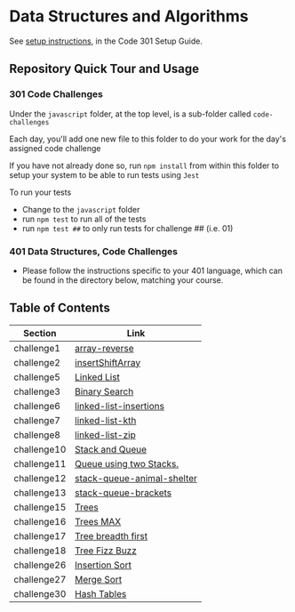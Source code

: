 
# Data Structures and Algorithms

See [setup instructions](https://codefellows.github.io/setup-guide/code-301/2-code-challenges), in the Code 301 Setup Guide.

## Repository Quick Tour and Usage

### 301 Code Challenges

Under the `javascript` folder, at the top level, is a sub-folder called `code-challenges`

Each day, you'll add one new file to this folder to do your work for the day's assigned code challenge

If you have not already done so, run `npm install` from within this folder to setup your system to be able to run tests using `Jest`

To run your tests

- Change to the `javascript` folder
- run `npm test` to run all of the tests
- run `npm test ##` to only run tests for challenge ## (i.e. 01)

### 401 Data Structures, Code Challenges

- Please follow the instructions specific to your 401 language, which can be found in the directory below, matching your course.

## Table of Contents

| Section                   | Link                          |
|---------------------------|-------------------------------|
| challenge1 | [array-reverse](javascript/Arrayreverse/README.md) |
| challenge2 | [insertShiftArray ](javascript/InsertShiftArray/README1.md) |
| challenge5 | [Linked List ](javascript/linked-list/Linkedlist.md) |
| challenge3 | [Binary Search](javascript/array-binary-search/array-binary-search.md) |
| challenge6 | [linked-list-insertions](javascript/linked-list-insertions/linked-list-insertions.md) |
| challenge7 | [linked-list-kth](javascript/linked-list-kth/linked-list-kth.md) |
| challenge8 | [linked-list-zip](javascript/linked-list-zip/linked-list-zip.md) |
| challenge10 | [Stack and Queue](./javascript/stackAndQueue/stackandqueue.md) |
| challenge11 | [Queue using two Stacks.](./javascript/QueueusingtwoStacks/Queue2Stacks.md) |
| challenge12 | [stack-queue-animal-shelter](./javascript/stack-queue-animal-shelter/stack-queue-animal-shelter.md) |
| challenge13 | [stack-queue-brackets](./javascript/stack-queue-brackets/stack-queue-brackets.md) |
| challenge15 | [Trees](./javascript/Trees/trees.md) |
| challenge16 | [Trees MAX](./javascript/treeMax/treeMax.md) |
| challenge17 | [Tree breadth first](./javascript/tree-breadth-first/tree-breadth-first.md) |
| challenge18 | [Tree Fizz Buzz](./javascript/tree-fizz-buzz/tree-fizz-buzz.md) |
| challenge26 | [Insertion Sort](./sorting/insertion/README.md) |
| challenge27 | [Merge Sort](./sorting/merge/README.md) |
| challenge30 | [Hash Tables](./javascript/HashTables/hashtables.md) |















